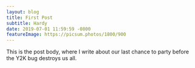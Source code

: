 ```yaml
---
layout: blog
title: First Post
subtitle: Hardy
date: 2019-07-01 11:59:59 -0800
featureImage: https://picsum.photos/1800/900
---
```

This is the post body, where I write about our last chance to party before the Y2K bug destroys us all.
